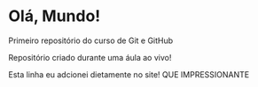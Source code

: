 # Olá, Mundo!
 Primeiro repositório do curso de Git e GitHub

 Repositório criado durante uma áula ao vivo!

Esta linha eu adcionei dietamente no site!  QUE IMPRESSIONANTE
